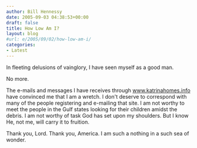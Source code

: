 ```yaml
---
author: Bill Hennessy
date: 2005-09-03 04:38:53+00:00
draft: false
title: How Low Am I?
layout: blog
#url: e/2005/09/02/how-low-am-i/
categories:
- Latest
---
```


In fleeting delusions of vainglory, I have seen myself as a good man.

No more.

The e-mails and messages I have receives through www.katrinahomes.info have convinced me that I am a wretch.  I don't deserve to correspond with many of the people registering and e-mailing that site.  I am not worthy to meet the people in the Gulf states looking for their children amidst the debris.  I am not worthy of task God has set upon my shoulders.  But I know He, not me, will carry it to fruition.

Thank you, Lord.  Thank you, America.  I am such a nothing in a such sea of wonder.

